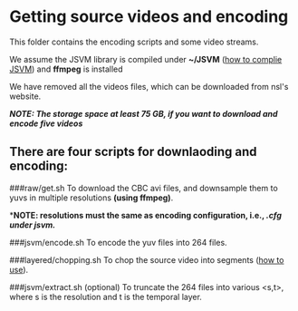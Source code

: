 Getting source videos and encoding
==============
This folder contains the encoding scripts and some video streams. 

We assume the JSVM library is compiled under **~/JSVM** ([how to complie JSVM](../JSVM)) and **ffmpeg** is installed

We have removed all the videos files, which can be downloaded from nsl's website. 

***NOTE: The storage space at least 75 GB, if you want to download and encode five videos***

## There are four scripts for downlaoding and encoding:
###raw/get.sh
To download the CBC avi files, and downsample them to yuvs in multiple resolutions **(using ffmpeg)**.

***NOTE: resolutions must the same as encoding configuration, i.e., *.cfg under jsvm.***

###jsvm/encode.sh
To encode the yuv files into 264 files.

###layered/chopping.sh
To chop the source video into segments ([how to use](chopper)).
		
###jsvm/extract.sh (optional)
To truncate the 264 files into various \<s,t\>, where s is the resolution and t is the temporal layer.
